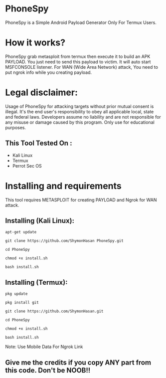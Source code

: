 # PhoneSpy
PhoneSpy is a Simple Android Payload Generator Only For Termux Users.

# How it works?
<p>PhoneSpy grab metasploit from termux then execute it to build an APK PAYLOAD. You just need to send this payload to victim. It will auto start MSFCONSOLE listener. For WAN (Wide Area Network) attack, You need to put ngrok info while you creating payload. </p>

# Legal disclaimer:
<p>Usage of PhoneSpy for attacking targets without prior mutual consent is illegal. It's the end user's responsibility to obey all applicable local, state and federal laws. Developers assume no liability and are not responsible for any misuse or damage caused by this program. Only use for educational purposes.</p>

## This Tool Tested On :
<ul>
  <li>Kali Linux</li>
  <li>Termux</li>
  <li>Perrot Sec OS</li>
</ul>

# Installing and requirements
<p>This tool requires METASPLOIT for creating PAYLOAD and Ngrok for WAN attack. 

## Installing (Kali Linux):

```
apt-get update

git clone https://github.com/ShymonHasan PhoneSpy.git

cd PhoneSpy

chmod +x install.sh

bash install.sh
```


## Installing (Termux):

```
pkg update

pkg install git

git clone https://github.com/ShymonHasan.git

cd PhoneSpy

chmod +x install.sh

bash install.sh
```
Note: Use Mobile Data For Ngrok Link

## Give me the credits if you copy ANY part from this code. Don't be NOOB!!
